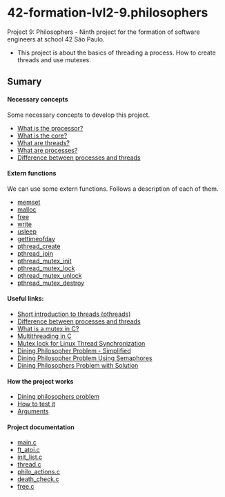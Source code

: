 # 42-formation-lvl2-9.philosophers
Project 9: Philosophers - Ninth project for the formation of software engineers at school 42 São Paulo.

- This project is about the basics of threading a process. How to create threads and use mutexes.

## Sumary

#### Necessary concepts

Some necessary concepts to develop this project.

- [What is the processor?](#processor)
- [What is the core?](#core)
- [What are threads?](#threads)
- [What are processes?](#processes)
- [Difference between processes and threads](#threads_x_processes)

#### Extern functions

We can use some extern functions. Follows a description of each of them.

- [memset](readmes/extern_functions.md)
- [malloc](readmes/extern_functions.md)
- [free](readmes/extern_functions.md)
- [write](readmes/extern_functions.md)
- [usleep](readmes/extern_functions.md)
- [gettimeofday](readmes/extern_functions.md)
- [pthread_create](readmes/extern_functions.md)
- [pthread_join](readmes/extern_functions.md)
- [pthread_mutex_init](readmes/extern_functions.md)
- [pthread_mutex_lock](readmes/extern_functions.md)
- [pthread_mutex_unlock](readmes/extern_functions.md)
- [pthread_mutex_destroy](readmes/extern_functions.md)

#### Useful links:

- [Short introduction to threads (pthreads)](https://youtu.be/d9s_d28yJq0)
- [Difference between processes and threads](https://youtu.be/IKG1P4rgm54)
- [What is a mutex in C?](https://youtu.be/oq29KUy29iQ)
- [Multithreading in C](https://www.geeksforgeeks.org/multithreading-c-2/)
- [Mutex lock for Linux Thread Synchronization](https://www.geeksforgeeks.org/mutex-lock-for-linux-thread-synchronization/#:~:text=A%20Mutex%20is%20a%20lock,the%20locked%20region%20of%20code.)
- [Dining Philosopher Problem - Simplified](https://youtu.be/VSkvwzqo-Pk)
- [Dining Philosopher Problem Using Semaphores](https://www.geeksforgeeks.org/dining-philosopher-problem-using-semaphores/)
- [Dining Philosophers Problem with Solution](https://youtu.be/NbwbQQB7xNQ)

#### How the project works

- [Dining philosophers problem](#philosophers)
- [How to test it](#philosophers)
- [Arguments](#arguments)

#### Project documentation
- [main.c](readmes/main.md)
- [ft_atoi.c](readmes/ft_atoi.md)
- [init_list.c](readmes/init_list.md)
- [thread.c](readmes/thread.md)
- [philo_actions.c](readmes/philo_actions.md)
- [death_check.c](readmes/death_check.md)
- [free.c](readmes/free.md)
